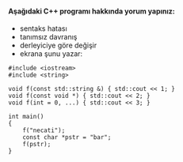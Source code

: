 #### Aşağıdaki C++ programı hakkında yorum yapınız:

+ sentaks hatası
+ tanımsız davranış
+ derleyiciye göre değişir
+ ekrana şunu yazar: 

```
#include <iostream>
#include <string>

void f(const std::string &) { std::cout << 1; }
void f(const void *) { std::cout << 2; }
void f(int = 0, ...) { std::cout << 3; }

int main() 
{
	f("necati");
	const char *pstr = "bar";
	f(pstr);
}
```
